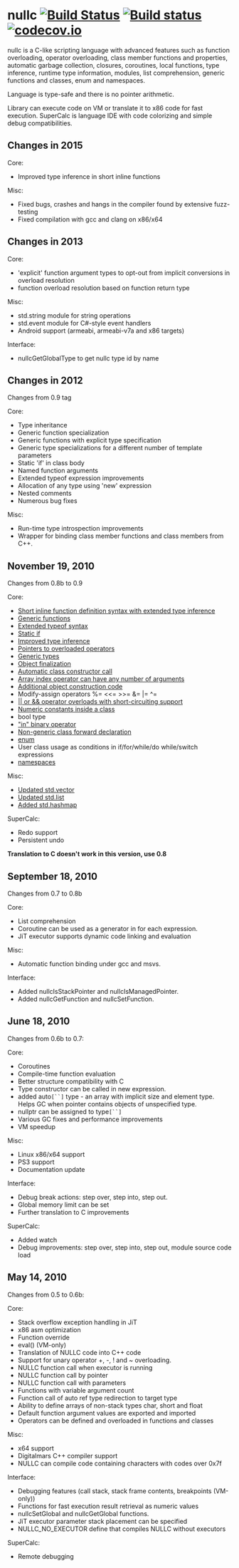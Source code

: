 # nullc [![Build Status](https://travis-ci.org/WheretIB/nullc.svg)](https://travis-ci.org/WheretIB/nullc) [![Build status](https://ci.appveyor.com/api/projects/status/3xt4fr4s8pja2chn?svg=true)](https://ci.appveyor.com/project/WheretIB/nullc) [![codecov.io](http://codecov.io/github/WheretIB/nullc/coverage.svg?branch=master)](http://codecov.io/github/WheretIB/nullc?branch=master)
nullc is a C-like scripting language with advanced features such as function overloading, operator overloading, class member functions and properties, automatic garbage collection, closures, coroutines, local functions, type inference, runtime type information, modules, list comprehension, generic functions and classes, enum and namespaces.

Language is type-safe and there is no pointer arithmetic.

Library can execute code on VM or translate it to x86 code for fast execution.
SuperCalc is language IDE with code colorizing and simple debug compatibilities.

## Changes in 2015 ##

Core:
  * Improved type inference in short inline functions

Misc:
  * Fixed bugs, crashes and hangs in the compiler found by extensive fuzz-testing
  * Fixed compilation with gcc and clang on x86/x64

## Changes in 2013 ##

Core:
  * 'explicit' function argument types to opt-out from implicit conversions in overload resolution
  * function overload resolution based on function return type

Misc:
  * std.string module for string operations
  * std.event module for C#-style event handlers
  * Android support (armeabi, armeabi-v7a and x86 targets)

Interface:
  * nullcGetGlobalType to get nullc type id by name

## Changes in 2012 ##
Changes from 0.9 tag

Core:
  * Type inheritance
  * Generic function specialization
  * Generic functions with explicit type specification
  * Generic type specializations for a different number of template parameters
  * Static 'if' in class body
  * Named function arguments
  * Extended typeof expression improvements
  * Allocation of any type using 'new' expression
  * Nested comments
  * Numerous bug fixes

Misc:
  * Run-time type introspection improvements
  * Wrapper for binding class member functions and class members from C++.

## November 19, 2010 ##
Changes from 0.8b to 0.9

Core:
  * [Short inline function definition syntax with extended type inference](http://svn.assembla.com/svn/SuperCalc/LanguageEN.html#funcshort)
  * [Generic functions](http://svn.assembla.com/svn/SuperCalc/LanguageEN.html#generic)
  * [Extended typeof syntax](http://svn.assembla.com/svn/SuperCalc/LanguageEN.html#typeof_ext)
  * [Static if](http://svn.assembla.com/svn/SuperCalc/LanguageEN.html#static_if)
  * [Improved type inference](http://svn.assembla.com/svn/SuperCalc/LanguageEN.html#typeauto)
  * [Pointers to overloaded operators](http://svn.assembla.com/svn/SuperCalc/LanguageEN.html#funcoperators)
  * [Generic types](http://svn.assembla.com/svn/SuperCalc/LanguageEN.html#classgeneric)
  * [Object finalization](http://svn.assembla.com/svn/SuperCalc/LanguageEN.html#finalize)
  * [Automatic class constructor call](http://svn.assembla.com/svn/SuperCalc/LanguageEN.html#classconstructor)
  * [Array index operator can have any number of arguments](http://svn.assembla.com/svn/SuperCalc/LanguageEN.html#funcoperators)
  * [Additional object construction code](http://svn.assembla.com/svn/SuperCalc/LanguageEN.html#constructor)
  * Modify-assign operators %= <<= >>= &= |= ^=
  * [|| or && operator overloads with short-circuiting support](http://svn.assembla.com/svn/SuperCalc/LanguageEN.html#funcoperators)
  * [Numeric constants inside a class](http://svn.assembla.com/svn/SuperCalc/LanguageEN.html#classes)
  * bool type
  * ["in" binary operator](http://svn.assembla.com/svn/SuperCalc/LanguageEN.html#funcoperators)
  * [Non-generic class forward declaration](http://svn.assembla.com/svn/SuperCalc/LanguageEN.html#classforward)
  * [enum](http://svn.assembla.com/svn/SuperCalc/LanguageEN.html#enum)
  * User class usage as conditions in if/for/while/do while/switch expressions
  * [namespaces](http://svn.assembla.com/svn/SuperCalc/LanguageEN.html#namespace)

Misc:
  * [Updated std.vector](http://svn.assembla.com/svn/SuperCalc/LanguageEN.html#std_vector)
  * [Updated std.list](http://svn.assembla.com/svn/SuperCalc/LanguageEN.html#std_list)
  * [Added std.hashmap](http://svn.assembla.com/svn/SuperCalc/LanguageEN.html#std_hashmap)

SuperCalc:
  * Redo support
  * Persistent undo

**Translation to C doesn't work in this version, use 0.8**

## September 18, 2010 ##
Changes from 0.7 to 0.8b

Core:
  * List comprehension
  * Coroutine can be used as a generator in for each expression.
  * JiT executor supports dynamic code linking and evaluation

Misc:
  * Automatic function binding under gcc and msvs.

Interface:
  * Added nullcIsStackPointer and nullcIsManagedPointer.
  * Added nullcGetFunction and nullcSetFunction.

## June 18, 2010 ##
Changes from 0.6b to 0.7:

Core:
  * Coroutines
  * Compile-time function evaluation
  * Better structure compatibility with C
  * Type constructor can be called in new expression.
  * added auto`[``]` type - an array with implicit size and element type. Helps GC when pointer contains objects of unspecified type.
  * nullptr can be assigned to type`[``]`
  * Various GC fixes and performance improvements
  * VM speedup

Misc:
  * Linux x86/x64 support
  * PS3 support
  * Documentation update

Interface:
  * Debug break actions: step over, step into, step out.
  * Global memory limit can be set
  * Further translation to C improvements

SuperCalc:
  * Added watch
  * Debug improvements: step over, step into, step out, module source code load

## May 14, 2010 ##
Changes from 0.5 to 0.6b:

Core:
  * Stack overflow exception handling in JiT
  * x86 asm optimization
  * Function override
  * eval() (VM-only)
  * Translation of NULLC code into C++ code
  * Support for unary operator +, -, ! and ~ overloading.
  * NULLC function call when executor is running
  * NULLC function call by pointer
  * NULLC function call with parameters
  * Functions with variable argument count
  * Function call of auto ref type redirection to target type
  * Ability to define arrays of non-stack types char, short and float
  * Default function argument values are exported and imported
  * Operators can be defined and overloaded in functions and classes

Misc:
  * x64 support
  * Digitalmars C++ compiler support
  * NULLC can compile code containing characters with codes over 0x7f

Interface:
  * Debugging features (call stack, stack frame contents, breakpoints (VM-only))
  * Functions for fast execution result retrieval as numeric values
  * nullcSetGlobal and nullcGetGlobal functions.
  * JiT executor parameter stack placement can be specified
  * NULLC\_NO\_EXECUTOR define that compiles NULLC without executors

SuperCalc:
  * Remote debugging
